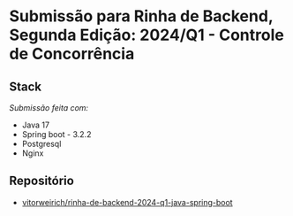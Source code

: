 # Submissão para Rinha de Backend, Segunda Edição: 2024/Q1 - Controle de Concorrência

## Stack

_Submissão feita com:_

- Java 17
- Spring boot - 3.2.2
- Postgresql
- Nginx

## Repositório

- [vitorweirich/rinha-de-backend-2024-q1-java-spring-boot](https://github.com/vitorweirich/rinha-de-backend-2024-q1-java-spring-boot)
